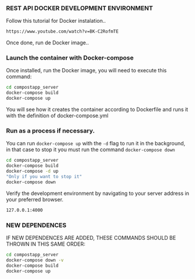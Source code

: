 ### REST API DOCKER DEVELOPMENT ENVIRONMENT
Follow this tutorial for Docker instalation..
```sh
https://www.youtube.com/watch?v=BK-C2RofmTE
```
Once done, run de Docker image..
### Launch the container with Docker-compose

Once installed, run the Docker image, you will need to execute this command: 

```sh
cd compostapp_server
docker-compose build
docker-compose up
```
You will see how it creates the container according to Dockerfile and runs it with the definition of docker-compose.yml

### Run as a process if necessary.
You can run `docker-compose up` with the `-d` flag to run it in the background, in that case to stop it you must run the command `docker-compose down`

```sh
cd compostapp_server
docker-compose build
docker-compose -d up
"Only if you want to stop it"
docker-compose down
```

Verify the development environment by navigating to your server address in your preferred browser.

```sh
127.0.0.1:4000
```
### NEW DEPENDENCES

IF NEW DEPENDENCES ARE ADDED, THESE COMMANDS SHOULD BE THROWN IN THIS SAME ORDER:

```sh
cd compostapp_server
docker-compose down -v 
docker-compose build   
docker-compose up
```
